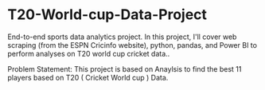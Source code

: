 # T20-World-cup-Data-Project
End-to-end sports data analytics project. In this project, I'll cover web scraping (from the ESPN Cricinfo website), python, pandas, and Power BI to perform analyses on T20 world cup cricket data..


Problem Statement: This project is based on Anaylsis to find the best 11 players based on T20 ( Cricket World cup ) Data.

